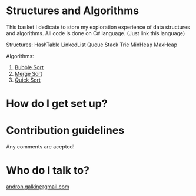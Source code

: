 # Structures and Algorithms
This basket I dedicate to store my exploration experience of data structures and algorithms.
All code is done on C# language. (Just link this language)

Structures:
HashTable
LinkedList
Queue
Stack
Trie
MinHeap
MaxHeap

Algorithms: 
1. [Bubble Sort](../blob/master/Lib/Algorithms/BubbleSort.cs)
2. [Merge Sort](../blob/master/Lib/Algorithms/MergeSort.cs)
3. [Quick Sort](../blob/master/Lib/Algorithms/QuickSort.cs)

# How do I get set up?

# Contribution guidelines
Any comments are acepted!

# Who do I talk to?
andron.galkin@gmail.com

